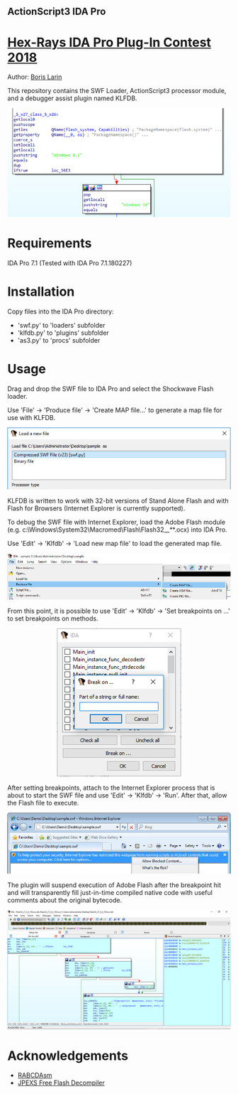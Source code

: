 ## ActionScript3 IDA Pro

# [Hex-Rays IDA Pro Plug-In Contest 2018](https://www.hex-rays.com/contests/2018/index.shtml)

Author: [Boris Larin](https://twitter.com/oct0xor)

This repository contains the SWF Loader, ActionScript3 processor module, and a debugger assist plugin named KLFDB.

<div align="center">
    <img src ="/imgs/img0.png"/>
</div>

# Requirements

IDA Pro 7.1 (Tested with IDA Pro 7.1.180227)

# Installation

Copy files into the IDA Pro directory: 
* 'swf.py' to 'loaders' subfolder
* 'klfdb.py' to 'plugins' subfolder
* 'as3.py' to 'procs' subfolder

# Usage

Drag and drop the SWF file to IDA Pro and select the Shockwave Flash loader.

Use 'File' -> 'Produce file' -> 'Create MAP file...' to generate a map file for use with KLFDB.

<div align="center">
    <img src ="/imgs/img1.png"/>
</div>

KLFDB is written to work with 32-bit versions of Stand Alone Flash and with Flash for Browsers (Internet Explorer is currently supported). 

To debug the SWF file with Internet Explorer, load the Adobe Flash module (e.g. c:\Windows\System32\Macromed\Flash\Flash32_*_*_*_*.ocx) into IDA Pro.

Use 'Edit' -> 'Klfdb' -> 'Load new map file' to load the generated map file.

<div align="center">
    <img src ="/imgs/img2.png"/>
</div>

From this point, it is possible to use 'Edit' -> 'Klfdb' -> 'Set breakpoints on ...' to set breakpoints on methods.

<div align="center">
    <img src ="/imgs/img4.png"/>
</div>

After setting breakpoints, attach to the Internet Explorer process that is about to start the SWF file and use 'Edit' -> 'Klfdb' -> 'Run'. After that, allow the Flash file to execute.

<div align="center">
    <img src ="/imgs/img5.png"/>
</div>

The plugin will suspend execution of Adobe Flash after the breakpoint hit and will transparently fill just-in-time compiled native code with useful comments about the original bytecode.

<div align="center">
    <img src ="/imgs/img6.png"/>
</div>

# Acknowledgements
- [RABCDAsm](https://github.com/CyberShadow/RABCDAsm)
- [JPEXS Free Flash Decompiler](https://github.com/jindrapetrik/jpexs-decompiler/)
